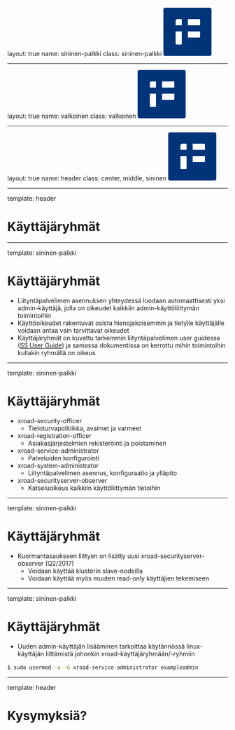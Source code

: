 layout: true
name: sininen-palkki
class: sininen-palkki
![logo](../suomifi_logo.svg)

---
layout: true
name: valkoinen
class: valkoinen
![logo](../suomifi_logo.svg)

---
layout: true
name: header
class: center, middle, sininen
![logo](../suomifi_logo.svg)

<!--DON'T TOUCH ABOVE THIS !!!!!! -->
---

template: header
# Käyttäjäryhmät

---

template: sininen-palkki

# Käyttäjäryhmät

- Liityntäpalvelimen asennuksen yhteydessä luodaan automaattisesti yksi admin-käyttäjä, jolla on oikeudet kaikkiin admin-käyttöliittymän toimintoihin
- Käyttöoikeudet rakentuvat osista hienojakoisemmin ja tietylle käyttäjälle voidaan antaa vain tarvittavat oikeudet
- Käyttäjäryhmät on kuvattu tarkemmin liityntäpalvelimen user guidessa ([SS User Guide](https://github.com/vrk-kpa/X-Road/blob/develop/doc/Manuals/ug-ss_x-road_6_security_server_user_guide.md#21-user-roles)) ja samassa dokumentissa on kerrottu mihin toimintoihin kullakin ryhmällä on oikeus

---

template: sininen-palkki

# Käyttäjäryhmät

- xroad-security-officer
   - Tietoturvapolitiikka, avaimet ja varmeet
- xroad-registration-officer
   - Asiakasjärjestelmien rekisteröinti ja poistaminen
- xroad-service-administrator
   - Palveluiden konfigurointi
- xroad-system-administrator
   - Liityntäpalvelimen asennus, konfiguraatio ja ylläpito
- xroad-securityserver-observer
   - Katseluoikeus kaikkiin käyttöliittymän tietoihin  

---

template: sininen-palkki

# Käyttäjäryhmät

- Kuormantasaukseen liittyen on lisätty uusi xroad-securityserver-observer (Q2/2017)
   - Voidaan käyttää klusterin slave-nodeilla
   - Voidaan käyttää myös muuten read-only käyttäjien tekemiseen

---

template: sininen-palkki

# Käyttäjäryhmät

- Uuden admin-käyttäjän lisääminen tarkoittaa käytännössä linux-käyttäjän liittämistä johonkin xroad-käyttäjäryhmään/-ryhmiin

```bash
$ sudo usermod -a -G xroad-service-administrator exampleadmin
```

---
template: header
# Kysymyksiä?
